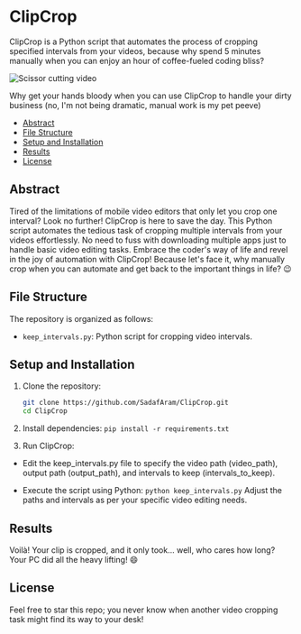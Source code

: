 # ClipCrop
ClipCrop is a Python script that automates the process of cropping specified intervals from your videos, because why spend 5 minutes manually when you can enjoy an hour of coffee-fueled coding bliss?

![Scissor cutting video](https://gifdb.com/images/high/blood-streak-edward-scissorhands-y99i08vnmaxfsuj5.webp)


Why get your hands bloody when you can use ClipCrop to handle your dirty business (no, I'm not being dramatic, manual work is my pet peeve)


- [Abstract](#abstract)
- [File Structure](#file-structure)
- [Setup and Installation](#setup-and-installation)
- [Results](#results)
- [License](#license)


## Abstract
Tired of the limitations of mobile video editors that only let you crop one interval? Look no further! ClipCrop is here to save the day. This Python script automates the tedious task of cropping multiple intervals from your videos effortlessly. No need to fuss with downloading multiple apps just to handle basic video editing tasks. Embrace the coder's way of life and revel in the joy of automation with ClipCrop! Because let's face it, why manually crop when you can automate and get back to the important things in life? 😉


## File Structure

The repository is organized as follows:

- `keep_intervals.py`: Python script for cropping video intervals.


## Setup and Installation
1. Clone the repository:

   ```bash
   git clone https://github.com/SadafAram/ClipCrop.git
   cd ClipCrop
   
2. Install dependencies:
   `pip install -r requirements.txt`

3. Run ClipCrop:

- Edit the keep_intervals.py file to specify the video path (video_path), output path (output_path), and intervals to keep (intervals_to_keep).

- Execute the script using Python:
  `python keep_intervals.py`
Adjust the paths and intervals as per your specific video editing needs.

## Results

Voilà! Your clip is cropped, and it only took... well, who cares how long? Your PC did all the heavy lifting! 😄

## License
Feel free to star this repo; you never know when another video cropping task might find its way to your desk!
